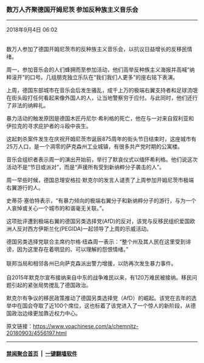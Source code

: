 ### 数万人齐聚德国开姆尼茨 参加反种族主义音乐会
------------------------

<div class="published">
 <span class="date" title="中国时间">
  <time datetime="2018-09-04T06:02:12+08:00">
   2018年9月4日 06:02
  </time>
 </span>
</div>
<br/>
<div class="wsw">
 <p>
  数万人参加了德国开姆尼茨市的反种族主义音乐会，以抗议日益增长的反移民情绪。
 </p>
 <p>
  周一，参加音乐会的人们蜂拥而至参加活动，他们高举反种族主义海报并高喊“纳粹滚开”的口号。几组朋克独立乐队在“我们我们人更多”的座右铭下表演。
 </p>
 <p>
  上周，德国东部城市在音乐会后发生骚乱，成千上万的极端右翼支持者和足球流氓在街头殴打任何看起来像外国人的人，让当地警察穷于应付。与此同时，他们还行了非法的纳粹礼。
 </p>
 <p>
  暴力活动的触发原因是德国木匠丹尼尔·希利格的死亡，他在与一对来自叙利亚和伊拉克的寻求庇护者的斗殴中丧生。
 </p>
 <p>
  这起刺杀案件发生在庆祝开姆尼茨市诞辰875周年的街头节日结束时，这座城市有25万人口，是一个凋零的萨克森州工业城镇，有很多共产党时期的公寓楼。
 </p>
 <p>
  音乐会组织者表示周一的演出开始前，举行了默哀仪式以缅怀希利格。他们说这次活动不是“节日或派对”，而是“声援所有受到新纳粹分子袭击的人”。
 </p>
 <p>
  周一早些时候，德国总理安格拉·默克尔的发言人谴责了上周参加开姆尼茨市极端右翼游行的人。
 </p>
 <p>
  史蒂芬·塞伯特表示，“有暴力倾向的极端右翼分子和新纳粹分子的游行，与为一个人哀悼或关心一个城市的和谐毫无关联。”。
 </p>
 <p>
  这项批评遭到极端右翼的德国另类选择党(AfD)的反对，该党与反移民组织爱国欧洲人反对西方伊斯兰化(PEGIDA)一起领导了上周的示威活动。
 </p>
 <p>
  德国另类选择党联合主席约尔格·纽森周一表示：“整个州及其人民在这里受到诽谤，因为这里存在着明显的、可以理解的怨恨情绪。”
  <br/>
  <br/>
  联邦当局和相邻各州已向萨克森派出警力增援，以防再次发生暴力事件。
  <br/>
  <br/>
  自2015年默克尔宣布接纳来自中东的战争难民以来，有120万难民被接纳。移民问题引起的紧张局势搅乱了德国政治。
 </p>
 <p>
  默克尔有争议的移民政策推动了德国另类选择党（AfD）的崛起。该党在去年的选举中在国会夺取了近100个席位，这也标着了该党进入了一个惊人的新阶段，从德国政治边缘更加靠近权力中心。
 </p>
 <p>
 </p>
</div>

原文链接：https://www.voachinese.com/a/chemnitz-20180903/4556197.html


------------------------
#### [禁闻聚合首页](https://github.com/gfw-breaker/banned-news/blob/master/README.md) &nbsp;|&nbsp;  [一键翻墙软件](https://github.com/gfw-breaker/nogfw/blob/master/README.md)